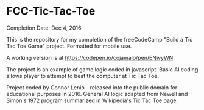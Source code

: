 # FCC-Tic-Tac-Toe
Completion Date: Dec 4, 2016

This is the repository for my completion of the freeCodeCamp "Build a Tic Tac Toe Game" project. Formatted for mobile use.

A working version is at https://codepen.io/cojamalo/pen/ENwyWN.

The project is an example of game logic coded in javascript. Basic AI coding allows player to attempt to beat the computer at Tic Tac Toe.

Project coded by Connor Lenio - released into the public domain for educational purposes in 2016. General AI logic adapted from Newell and Simon's 1972 program summarized in Wikipedia's Tic Tac Toe page.
